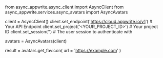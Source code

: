 from async_appwrite.async_client import AsyncClient
from async_appwrite.services.async_avatars import AsyncAvatars


client = AsyncClient()
client.set_endpoint('https://cloud.appwrite.io/v1') # Your API Endpoint
client.set_project('<YOUR_PROJECT_ID>') # Your project ID
client.set_session('') # The user session to authenticate with

avatars = AsyncAvatars(client)

result = avatars.get_favicon(
    url = 'https://example.com'
)
